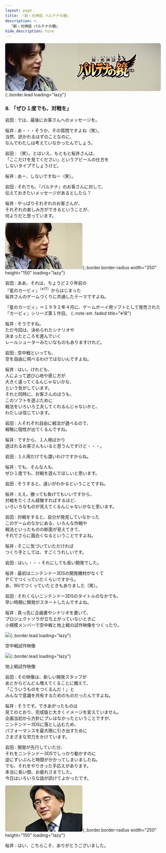 ```yaml
---
layout: page
title: 『新・光神話 パルテナの鏡』
description: >
  『新・光神話 パルテナの鏡』
hide_description: ture
---
```


![](/others/interviews/jp/3ds/akdj/vol1/img/mainvisual8.jpg){:.border.lead loading="lazy"}

### 8. 「ぜひ１度でも、対戦を」

岩田
: では、最後にお客さんへのメッセージを。

桜井
: あ・・・そうか、その質問ですよね（笑）。<br>当然、訊かれるはずのことなのに、<br>なんでわたしは考えていなかったんでしょう。

岩田
: （笑）。とはいえ、もともと桜井さんは、<br>「ここだけを見てください」というアピールの仕方を<br>しないタイプでしょうけど。

桜井
: あー、しないですねー（笑）。

岩田
: それでも、『パルテナ』のお客さんに対して、<br>伝えておきたいメッセージがあるとしたら？

桜井
: やっぱりそれぞれのお客さんが、<br>それぞれの楽しみ方ができるということが、<br>何よりだと思っています。

![](/others/interviews/jp/3ds/akdj/vol1/img/photo28.jpg){:.border.border-radius width="250" height="150"  loading="lazy"}

岩田
: ああ、それは、ちょうど２０年前の<br>『星のカービィ』<sup>（※17）</sup>からはじまった<br>桜井さんのゲームづくりに共通したテーマですよね。

『星のカービィ』＝１９９２年４月に、ゲームボーイ用ソフトとして発売された『カービィ』シリーズ第１作目。
{:.note-sm .faded title="※18"}

桜井
: そうですね。<br>ただ今回は、決められたシナリオや<br>決まったところを進んでいく<br>レールシューターみたいなものもありますけれど。

岩田
: 空中戦といっても、<br>空を自由に飛べるわけではないんですよね。

桜井
: はい。けれども、<br>人によって遊び心地や感じ方が<br>大きく違ってくるんじゃないかな、<br>という気がしています。<br>それと同時に、お客さんのほうも、<br>このソフトを遊ぶために<br>戦法をいろいろ工夫してくれるんじゃないかと、<br>わたしは信じています。

岩田
: 人それぞれ自由に戦法が選べるので、<br>戦略に個性が出てくるんですね。

桜井
: ですから、１人用ばかり<br>遊ばれるお客さんもいると思うんですけど・・・。

岩田
: １人用だけでも濃いわけですからね。

桜井
: でも、そんな人も、<br>ぜひ１度でも、対戦を遊んでほしいと思います。

岩田
: そうすると、違いがわかるということですね。

桜井
: ええ。勝っても負けてもいいですから、<br>対戦をたくさん経験すればするほど、<br>いろいろなものが見えてくるんじゃないかなと思います。

岩田
: 対戦をすると、自分が発見していなかった<br>このゲームのなかにある、いろんな作戦や<br>戦法といったものの断面が見えてきて、<br>それでさらに面白くなるということですよね。

桜井
: そこに気づいていただければ<br>つくり手としては、すごくうれしいです。

岩田
: はい。・・・それにしても長い開発でした。

桜井
: 最初はニンテンドー3DSの開発機材がなくて<br>ＰＣでつくっていたくらいですから。<br>あ、Wiiでつくっていたときもありました（笑）。

岩田
: それくらいニンテンドー3DSのタイトルのなかでも、<br>早い時期に開発がスタートしたんですよね。

桜井
: 真っ先に企画書やシナリオを書いて、<br>プロジェクトソラが立ち上がっていないときに<br>小規模メンバーで空中戦と地上戦の試作映像をつくったり。

![](/others/interviews/jp/3ds/akdj/vol1/img/kucyu.jpg"){:.border.lead loading="lazy"}

空中戦試作映像

![](/others/interviews/jp/3ds/akdj/vol1/img/chijyo.jpg"){:.border.lead loading="lazy"}

地上戦試作映像

岩田
: その映像は、新しい開発スタッフが<br>あとからどんどん増えてくることに備えて、<br>「こういうものをつくるんだ！」と<br>みんなで意識を共有するためのものだったんですよね。

桜井
: そうです。できあがったものは<br>見てのとおり、完成版と大きくイメージを変えていません。<br>企画当初から方針にブレはなかったということですが、<br>ニンテンドー3DSに落とし込むため、<br>パフォーマンスを最大限に引き出すために<br>さまざまな労力をかけています。

岩田
: 開発が先行していた分、<br>それをニンテンドー3DSでしっかり動かすのに<br>逆にずいぶんと時間がかかってしまいましたね。<br>でも、それをやりきった手応えがあります。<br>本当に長い間、お疲れさまでした。<br>今日はいろいろな話が訊けてよかったです。

![](/others/interviews/jp/3ds/akdj/vol1/img/photo29.jpg){:.border.border-radius width="250" height="150"  loading="lazy"}

桜井
: はい、こちらこそ、ありがとうございました。

